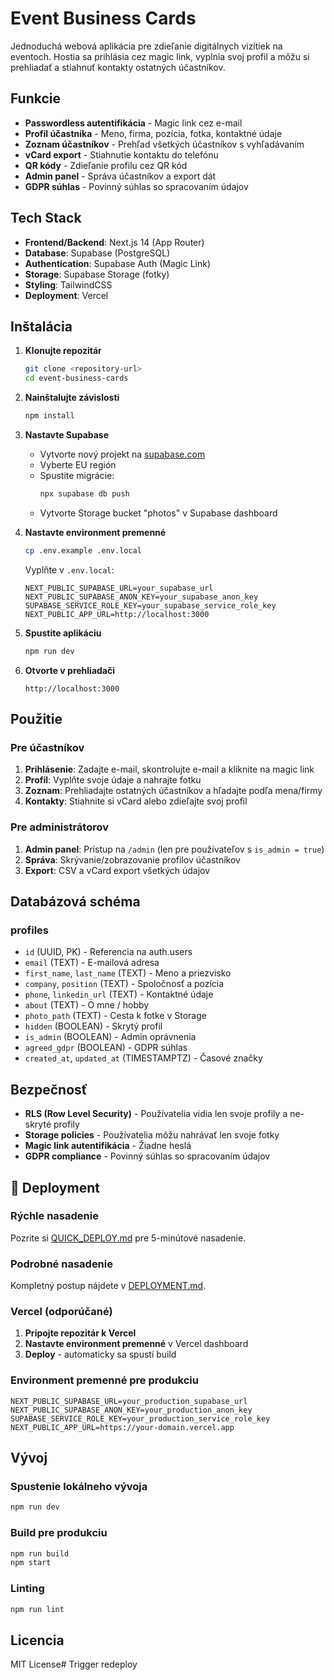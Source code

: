 # Event Business Cards

Jednoduchá webová aplikácia pre zdieľanie digitálnych vizitiek na eventoch. Hostia sa prihlásia cez magic link, vyplnia svoj profil a môžu si prehliadať a stiahnuť kontakty ostatných účastníkov.

## Funkcie

- **Passwordless autentifikácia** - Magic link cez e-mail
- **Profil účastníka** - Meno, firma, pozícia, fotka, kontaktné údaje
- **Zoznam účastníkov** - Prehľad všetkých účastníkov s vyhľadávaním
- **vCard export** - Stiahnutie kontaktu do telefónu
- **QR kódy** - Zdieľanie profilu cez QR kód
- **Admin panel** - Správa účastníkov a export dát
- **GDPR súhlas** - Povinný súhlas so spracovaním údajov

## Tech Stack

- **Frontend/Backend**: Next.js 14 (App Router)
- **Database**: Supabase (PostgreSQL)
- **Authentication**: Supabase Auth (Magic Link)
- **Storage**: Supabase Storage (fotky)
- **Styling**: TailwindCSS
- **Deployment**: Vercel

## Inštalácia

1. **Klonujte repozitár**
   ```bash
   git clone <repository-url>
   cd event-business-cards
   ```

2. **Nainštalujte závislosti**
   ```bash
   npm install
   ```

3. **Nastavte Supabase**
   - Vytvorte nový projekt na [supabase.com](https://supabase.com)
   - Vyberte EU región
   - Spustite migrácie:
     ```bash
     npx supabase db push
     ```
   - Vytvorte Storage bucket "photos" v Supabase dashboard

4. **Nastavte environment premenné**
   ```bash
   cp .env.example .env.local
   ```
   
   Vyplňte v `.env.local`:
   ```
   NEXT_PUBLIC_SUPABASE_URL=your_supabase_url
   NEXT_PUBLIC_SUPABASE_ANON_KEY=your_supabase_anon_key
   SUPABASE_SERVICE_ROLE_KEY=your_supabase_service_role_key
   NEXT_PUBLIC_APP_URL=http://localhost:3000
   ```

5. **Spustite aplikáciu**
   ```bash
   npm run dev
   ```

6. **Otvorte v prehliadači**
   ```
   http://localhost:3000
   ```

## Použitie

### Pre účastníkov

1. **Prihlásenie**: Zadajte e-mail, skontrolujte e-mail a kliknite na magic link
2. **Profil**: Vyplňte svoje údaje a nahrajte fotku
3. **Zoznam**: Prehliadajte ostatných účastníkov a hľadajte podľa mena/firmy
4. **Kontakty**: Stiahnite si vCard alebo zdieľajte svoj profil

### Pre administrátorov

1. **Admin panel**: Prístup na `/admin` (len pre používateľov s `is_admin = true`)
2. **Správa**: Skrývanie/zobrazovanie profilov účastníkov
3. **Export**: CSV a vCard export všetkých údajov

## Databázová schéma

### profiles
- `id` (UUID, PK) - Referencia na auth.users
- `email` (TEXT) - E-mailová adresa
- `first_name`, `last_name` (TEXT) - Meno a priezvisko
- `company`, `position` (TEXT) - Spoločnosť a pozícia
- `phone`, `linkedin_url` (TEXT) - Kontaktné údaje
- `about` (TEXT) - O mne / hobby
- `photo_path` (TEXT) - Cesta k fotke v Storage
- `hidden` (BOOLEAN) - Skrytý profil
- `is_admin` (BOOLEAN) - Admin oprávnenia
- `agreed_gdpr` (BOOLEAN) - GDPR súhlas
- `created_at`, `updated_at` (TIMESTAMPTZ) - Časové značky

## Bezpečnosť

- **RLS (Row Level Security)** - Používatelia vidia len svoje profily a ne-skryté profily
- **Storage policies** - Používatelia môžu nahrávať len svoje fotky
- **Magic link autentifikácia** - Žiadne heslá
- **GDPR compliance** - Povinný súhlas so spracovaním údajov

## 🚀 Deployment

### Rýchle nasadenie

Pozrite si [QUICK_DEPLOY.md](./QUICK_DEPLOY.md) pre 5-minútové nasadenie.

### Podrobné nasadenie

Kompletný postup nájdete v [DEPLOYMENT.md](./DEPLOYMENT.md).

### Vercel (odporúčané)

1. **Pripojte repozitár k Vercel**
2. **Nastavte environment premenné** v Vercel dashboard
3. **Deploy** - automaticky sa spustí build

### Environment premenné pre produkciu

```
NEXT_PUBLIC_SUPABASE_URL=your_production_supabase_url
NEXT_PUBLIC_SUPABASE_ANON_KEY=your_production_anon_key
SUPABASE_SERVICE_ROLE_KEY=your_production_service_role_key
NEXT_PUBLIC_APP_URL=https://your-domain.vercel.app
```

## Vývoj

### Spustenie lokálneho vývoja

```bash
npm run dev
```

### Build pre produkciu

```bash
npm run build
npm start
```

### Linting

```bash
npm run lint
```

## Licencia

MIT License# Trigger redeploy
